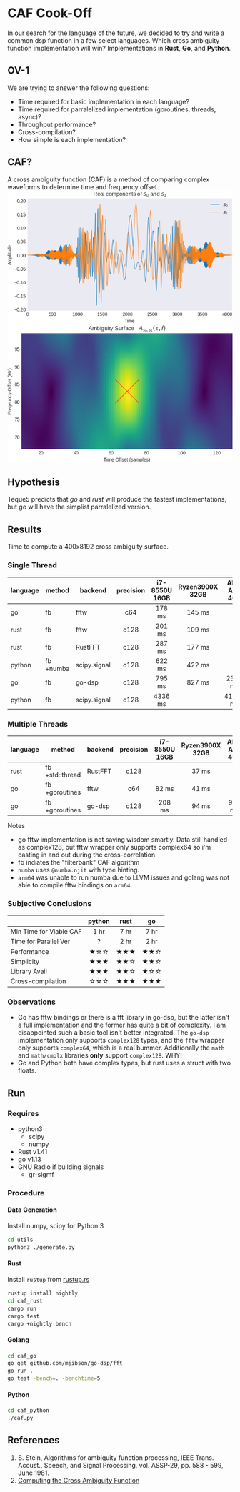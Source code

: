 # CAF Cook-Off
In our search for the language of the future, we decided to try and write a common dsp function in a few select languages. Which cross ambiguity function implementation will win? Implementations in **Rust**, **Go**, and **Python**.

## OV-1
We are trying to answer the following questions:
* Time required for basic implementation in each language?
* Time required for parralelized implementation (goroutines, threads, async)?
* Throughput performance?
* Cross-compilation?
* How simple is each implementation?

## CAF?
A cross ambiguity function (CAF) is a method of comparing complex waveforms to determine time and frequency offset.
![Signals Under Test](/docs/s0s1-time.png)
![CAF Surface](/docs/s0s1-caf.png)

## Hypothesis
Teque5 predicts that *go* and *rust* will produce the fastest implementations, but go will have the simplist parralelized version.

## Results
Time to compute a 400x8192 cross ambiguity surface.

### Single Thread
| language | method          | backend      | precision | i7-8550U 16GB | Ryzen3900X 32GB | ARM A57 4GB |
|----------|-----------------|--------------|:---------:|:-------------:|:---------------:|:-----------:|
| go       | fb              | fftw         |     c64   |     178 ms    |      145 ms     |      -      |
| rust     | fb              | fftw         |    c128   |     201 ms    |      109 ms     |      -      |
| rust     | fb              | RustFFT      |    c128   |     287 ms    |      177 ms     |      -      |
| python   | fb +numba       | scipy.signal |    c128   |     622 ms    |      422 ms     |      -      |
| go       | fb              | go-dsp       |    c128   |     795 ms    |      827 ms     |   2386 ms   |
| python   | fb              | scipy.signal |    c128   |    4336 ms    |                 |  41700 ms   |

### Multiple Threads
| language | method          | backend      | precision | i7-8550U 16GB | Ryzen3900X 32GB | ARM A57 4GB |
|----------|-----------------|--------------|:---------:|:-------------:|:---------------:|:-----------:|
| rust     | fb +std::thread | RustFFT      |    c128   |               |      37 ms      |      -      |
| go       | fb +goroutines  | fftw         |     c64   |      82 ms    |      41 ms      |      -      |
| go       | fb +goroutines  | go-dsp       |    c128   |     208 ms    |      94 ms      |    955 ms   |

Notes
* go fftw implementation is not saving wisdom smartly. Data still handled as complex128, but fftw wrapper only supports complex64 so i'm casting in and out during the cross-correlation.
* fb indiates the "filterbank" CAF algorithm
* `numba` uses `@numba.njit` with type hinting.
* `arm64` was unable to run numba due to LLVM issues and golang was not able to compile fftw bindings on `arm64`.

### Subjective Conclusions
|                         | python | rust |  go  |
|-------------------------|:------:|:----:|:----:|
| Min Time for Viable CAF |  1 hr  | 7 hr | 7 hr |
| Time for Parallel Ver   |    ?   | 2 hr | 2 hr |
| Performance             |  ★☆☆ | ★★★ | ★★☆ |
| Simplicity              |  ★★★ | ★★☆ | ★★☆ |
| Library Avail           |  ★★★ | ★★☆ | ★☆☆ |
| Cross-compilation       |  ☆☆☆ | ★★★ | ★★★ |

### Observations
* Go has fftw bindings or there is a fft library in go-dsp, but the latter isn't a full implementation and the former has quite a bit of complexity. I am disappointed such a basic tool isn't better integrated. The `go-dsp` implementation only supports `complex128` types, and the `fftw` wrapper only supports `complex64`, which is a real bummer. Additionally the `math` and `math/cmplx` libraries **only** support `complex128`. WHY!
* Go and Python both have complex types, but rust uses a struct with two floats.

## Run
### Requires
* python3
    * scipy
    * numpy
* Rust v1.41
* go v1.13
* GNU Radio if building signals
    * gr-sigmf

### Procedure
#### Data Generation
Install numpy, scipy for Python 3
```bash
cd utils
python3 ./generate.py
```
#### Rust
Install `rustup` from [rustup.rs](https://rustup.rs/)
```bash
rustup install nightly
cd caf_rust
cargo run
cargo test
cargo +nightly bench
```
#### Golang
```bash
cd caf_go
go get github.com/mjibson/go-dsp/fft
go run .
go test -bench=. -benchtime=5
```
#### Python
```bash
cd caf_python
./caf.py
```

## References
1) S. Stein, Algorithms for ambiguity function processing,  IEEE Trans. Acoust., Speech, and Signal Processing, vol. ASSP-29, pp. 588 - 599, June 1981.
2) [Computing the Cross Ambiguity Function](http://ws.binghamton.edu/fowler/Fowler%20Personal%20Page/Publications_files/MS_Thesis_Chris_Yatrakis.pdf)
